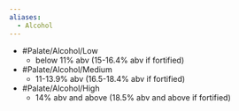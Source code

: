 ```yaml
---
aliases:
  - Alcohol
---
```

- #Palate/Alcohol/Low
	- below 11% abv (15-16.4% abv if fortified)
- #Palate/Alcohol/Medium
	- 11-13.9% abv (16.5-18.4% abv if fortified)
- #Palate/Alcohol/High
	- 14% abv and above (18.5% abv and above if fortified)